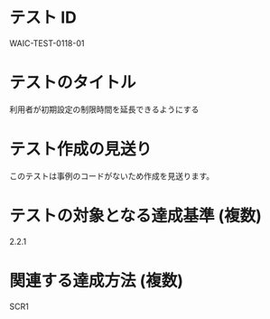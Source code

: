 # テスト ID

WAIC-TEST-0118-01

# テストのタイトル

利用者が初期設定の制限時間を延長できるようにする

# テスト作成の見送り

このテストは事例のコードがないため作成を見送ります。

# テストの対象となる達成基準 (複数)

2.2.1

# 関連する達成方法 (複数)

SCR1
